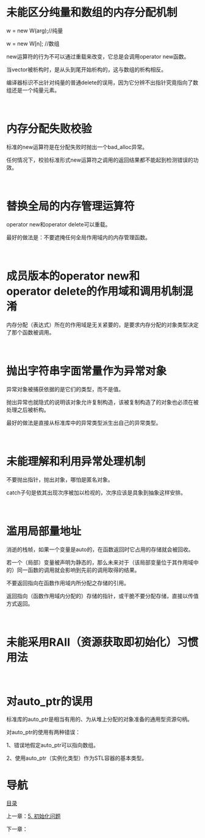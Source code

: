 # 未能区分纯量和数组的内存分配机制

w = new W(arg);//纯量

w = new W[n]; //数组

new运算符的行为不可以通过重载来改变，它总是会调用operator new函数。

当vector被析构时，是从头到尾开始析构的，这与数组的析构相反。

编译器标识不出针对纯量的普通delete的误用，因为它分辨不出指针究竟指向了数组还是一个纯量元素。

 

# 内存分配失败校验

标准的new运算符是在分配失败时抛出一个bad_alloc异常。

任何情况下，校验标准形式new运算符之调用的返回结果都不能起到检测错误的功效。

 

# 替换全局的内存管理运算符

operator new和operator delete可以重载。

最好的做法是：不要遮掩任何全局作用域内的内存管理函数。

 

# 成员版本的operator new和operator delete的作用域和调用机制混淆

内存分配（表达式）所在的作用域是无关紧要的，是要求内存分配的对象类型决定了那个函数被调用。

 

# 抛出字符串字面常量作为异常对象

异常对象被捕获依据的是它们的类型，而不是值。

抛出异常也就隐式的说明该对象允许复制构造，该被复制构造了的对象也必须在被处理之后被析构。

最好的做法是直接从标准库中的异常类型派生出自己的异常类型。

 

# 未能理解和利用异常处理机制

不要抛出指针，抛出对象，哪怕是匿名对象。

catch子句是依其出现次序被加以检视的，次序应该是具象到抽象这样安排。

 

# 滥用局部量地址

消逝的栈帧，如果一个变量是auto的，在函数返回时它占用的存储就会被回收。

若一个（局部）变量被声明为静态的，那么未来对于（该局部变量位于其作用域中的）同一函数的调用就会影响到先前的调用取得的结果。

不要返回指向在函数作用域内所分配之存储的引用。

返回指向（函数作用域内分配的）存储的指针，或干脆不要分配存储，直接以传值方式返回。

 

# 未能采用RAII（资源获取即初始化）习惯用法

 

# 对auto_ptr的误用

标准库的auto_ptr是相当有用的、为从堆上分配的对象准备的通用型资源句柄。

对auto_ptr的使用有两种错误：

1、错误地假定auto_ptr可以指向数组。

2、使用auto_ptr（实例化类型）作为STL容器的基本类型。

# 导航

[目录](README.md)

上一章：[5. 初始化问题](5. 初始化问题.md)

下一章：